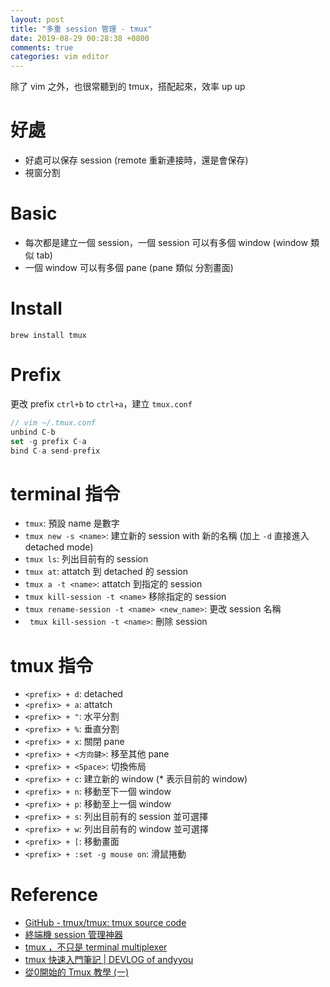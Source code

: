 ```yaml
---
layout: post
title: "多重 session 管理 - tmux"
date: 2019-08-29 00:28:38 +0800
comments: true
categories: vim editor
---
```


<!-- more -->

除了 vim 之外，也很常聽到的 tmux，搭配起來，效率 up up

# 好處

* 好處可以保存 session (remote 重新連接時，還是會保存)
* 視窗分割

# Basic

* 每次都是建立一個 session，一個 session 可以有多個 window (window 類似 tab)
* 一個 window 可以有多個 pane (pane 類似 分割畫面)

# Install

```
brew install tmux
```

# Prefix

更改 prefix `ctrl+b` to `ctrl+a`，建立 `tmux.conf`
 
```js
// vim ~/.tmux.conf
unbind C-b
set -g prefix C-a
bind C-a send-prefix
```

# terminal 指令

* `tmux`: 預設 name 是數字
* `tmux new -s <name>`: 建立新的 session with 新的名稱 (加上 `-d` 直接進入 detached mode)
* `tmux ls`: 列出目前有的 session
* `tmux at`: attatch 到 detached 的 session
* `tmux a -t <name>`: attatch 到指定的 session
* `tmux kill-session -t <name>` 移除指定的 session
* `tmux rename-session -t <name> <new_name>`: 更改 session 名稱
* ` tmux kill-session -t <name>`: 刪除 session

# tmux 指令

* `<prefix> + d`: detached
* `<prefix> + a`: attatch
* `<prefix> + "`: 水平分割
* `<prefix> + %`: 垂直分割
* `<prefix> + x`: 關閉 pane
* `<prefix> + <方向鍵>`: 移至其他 pane
* `<prefix> + <Space>`: 切換佈局
* `<prefix> + c`: 建立新的 window (* 表示目前的 window)
* `<prefix> + n`: 移動至下一個 window
* `<prefix> + p`: 移動至上一個 window
* `<prefix> + s`: 列出目前有的 session 並可選擇
* `<prefix> + w`: 列出目前有的 window 並可選擇
* `<prefix> + [`: 移動畫面
* `<prefix> + :set -g mouse on`: 滑鼠捲動

# Reference

* [GitHub - tmux/tmux: tmux source code](https://github.com/tmux/tmux)
* [終端機 session 管理神器](https://larrylu.blog/tmux-33a24e595fbc)
* [tmux ，不只是 terminal multiplexer](https://5xruby.tw/posts/tmux/)
* [tmux 快速入門筆記 \| DEVLOG of andyyou](https://andyyou.github.io/2017/11/27/tmux-notes/)
* [從0開始的 Tmux 教學 (一)](https://medium.com/@laudaihe/%E5%BE%9E0%E9%96%8B%E5%A7%8B%E7%9A%84-tmux-%E6%95%99%E5%AD%B8-%E4%B8%80-717bd668c729)
